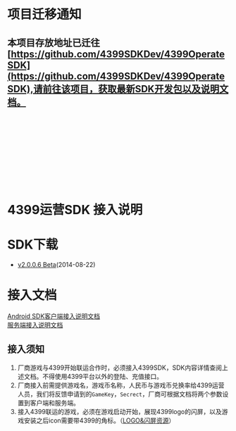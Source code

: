 项目迁移通知
==============
## 本项目存放地址已迁往[https://github.com/4399SDKDev/4399OperateSDK](https://github.com/4399SDKDev/4399OperateSDK),请前往该项目，获取最新SDK开发包以及说明文档。

<br/><br/><br/><br/><br/><br/><br/><br/><br/>


4399运营SDK 接入说明
==============
# SDK下载
* [v2.0.0.6 Beta](https://github.com/fmricky/4399OperateSDK/archive/master.zip)(2014-08-22)

# 接入文档
[Android SDK客户端接入说明文档](https://github.com/fmricky/4399OperateSDK/blob/master/Document/ClientDocument.md)   
[服务端接入说明文档](https://github.com/fmricky/4399OperateSDK/blob/master/Document/ServerDocument.md)

## 接入须知   
1. 厂商游戏与4399开始联运合作时，必须接入4399SDK，SDK内容详情查阅上述文档。不得使用4399平台以外的登陆、充值接口。  
2. 厂商接入前需提供游戏名，游戏币名称，人民币与游戏币兑换率给4399运营人员，我们将反馈申请到的`GameKey`，`Secrect`，厂商可根据文档将两个参数设置到客户端和服务端。  
3. 接入4399联运的游戏，必须在游戏启动开始，展现4399logo的闪屏，以及游戏安装之后icon需要带4399的角标。（[LOGO&闪屏资源](https://github.com/fmricky/4399OperateSDK/blob/master/Resource)）  


